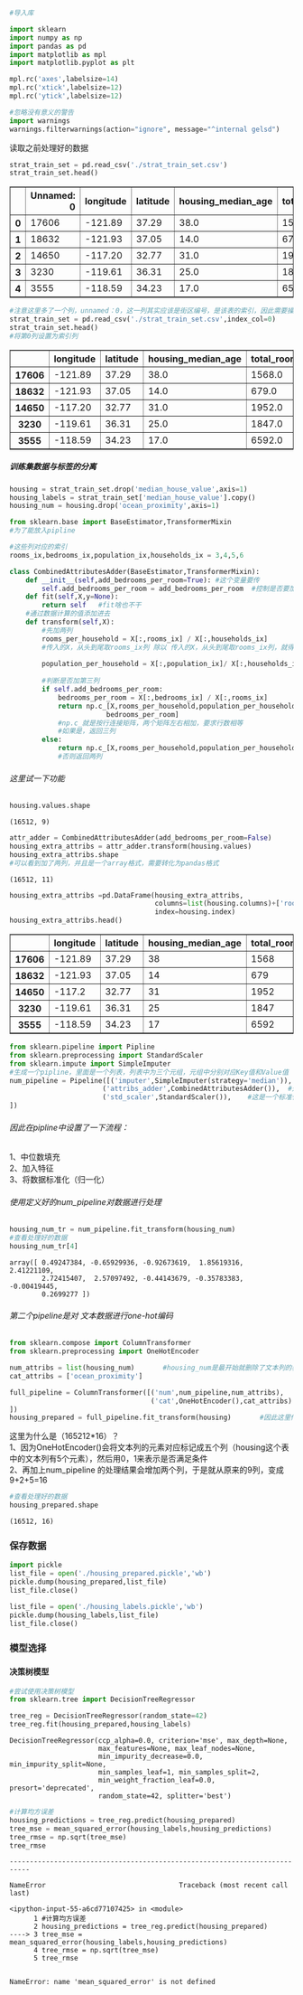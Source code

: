 ```python
#导入库

import sklearn
import numpy as np
import pandas as pd
import matplotlib as mpl
import matplotlib.pyplot as plt

mpl.rc('axes',labelsize=14)
mpl.rc('xtick',labelsize=12)
mpl.rc('ytick',labelsize=12)

#忽略没有意义的警告
import warnings
warnings.filterwarnings(action="ignore", message="^internal gelsd")
```

读取之前处理好的数据


```python
strat_train_set = pd.read_csv('./strat_train_set.csv')
strat_train_set.head()
```




<div>
<style scoped>
    .dataframe tbody tr th:only-of-type {
        vertical-align: middle;
    }

    .dataframe tbody tr th {
        vertical-align: top;
    }

    .dataframe thead th {
        text-align: right;
    }
</style>
<table border="1" class="dataframe">
  <thead>
    <tr style="text-align: right;">
      <th></th>
      <th>Unnamed: 0</th>
      <th>longitude</th>
      <th>latitude</th>
      <th>housing_median_age</th>
      <th>total_rooms</th>
      <th>total_bedrooms</th>
      <th>population</th>
      <th>households</th>
      <th>median_income</th>
      <th>median_house_value</th>
      <th>ocean_proximity</th>
    </tr>
  </thead>
  <tbody>
    <tr>
      <th>0</th>
      <td>17606</td>
      <td>-121.89</td>
      <td>37.29</td>
      <td>38.0</td>
      <td>1568.0</td>
      <td>351.0</td>
      <td>710.0</td>
      <td>339.0</td>
      <td>2.7042</td>
      <td>286600.0</td>
      <td>&lt;1H OCEAN</td>
    </tr>
    <tr>
      <th>1</th>
      <td>18632</td>
      <td>-121.93</td>
      <td>37.05</td>
      <td>14.0</td>
      <td>679.0</td>
      <td>108.0</td>
      <td>306.0</td>
      <td>113.0</td>
      <td>6.4214</td>
      <td>340600.0</td>
      <td>&lt;1H OCEAN</td>
    </tr>
    <tr>
      <th>2</th>
      <td>14650</td>
      <td>-117.20</td>
      <td>32.77</td>
      <td>31.0</td>
      <td>1952.0</td>
      <td>471.0</td>
      <td>936.0</td>
      <td>462.0</td>
      <td>2.8621</td>
      <td>196900.0</td>
      <td>NEAR OCEAN</td>
    </tr>
    <tr>
      <th>3</th>
      <td>3230</td>
      <td>-119.61</td>
      <td>36.31</td>
      <td>25.0</td>
      <td>1847.0</td>
      <td>371.0</td>
      <td>1460.0</td>
      <td>353.0</td>
      <td>1.8839</td>
      <td>46300.0</td>
      <td>INLAND</td>
    </tr>
    <tr>
      <th>4</th>
      <td>3555</td>
      <td>-118.59</td>
      <td>34.23</td>
      <td>17.0</td>
      <td>6592.0</td>
      <td>1525.0</td>
      <td>4459.0</td>
      <td>1463.0</td>
      <td>3.0347</td>
      <td>254500.0</td>
      <td>&lt;1H OCEAN</td>
    </tr>
  </tbody>
</table>
</div>




```python
#注意这里多了一个列，unnamed：0，这一列其实应该是街区编号，是该表的索引，因此需要操作一下
strat_train_set = pd.read_csv('./strat_train_set.csv',index_col=0)
strat_train_set.head()
#将第0列设置为索引列
```




<div>
<style scoped>
    .dataframe tbody tr th:only-of-type {
        vertical-align: middle;
    }

    .dataframe tbody tr th {
        vertical-align: top;
    }

    .dataframe thead th {
        text-align: right;
    }
</style>
<table border="1" class="dataframe">
  <thead>
    <tr style="text-align: right;">
      <th></th>
      <th>longitude</th>
      <th>latitude</th>
      <th>housing_median_age</th>
      <th>total_rooms</th>
      <th>total_bedrooms</th>
      <th>population</th>
      <th>households</th>
      <th>median_income</th>
      <th>median_house_value</th>
      <th>ocean_proximity</th>
    </tr>
  </thead>
  <tbody>
    <tr>
      <th>17606</th>
      <td>-121.89</td>
      <td>37.29</td>
      <td>38.0</td>
      <td>1568.0</td>
      <td>351.0</td>
      <td>710.0</td>
      <td>339.0</td>
      <td>2.7042</td>
      <td>286600.0</td>
      <td>&lt;1H OCEAN</td>
    </tr>
    <tr>
      <th>18632</th>
      <td>-121.93</td>
      <td>37.05</td>
      <td>14.0</td>
      <td>679.0</td>
      <td>108.0</td>
      <td>306.0</td>
      <td>113.0</td>
      <td>6.4214</td>
      <td>340600.0</td>
      <td>&lt;1H OCEAN</td>
    </tr>
    <tr>
      <th>14650</th>
      <td>-117.20</td>
      <td>32.77</td>
      <td>31.0</td>
      <td>1952.0</td>
      <td>471.0</td>
      <td>936.0</td>
      <td>462.0</td>
      <td>2.8621</td>
      <td>196900.0</td>
      <td>NEAR OCEAN</td>
    </tr>
    <tr>
      <th>3230</th>
      <td>-119.61</td>
      <td>36.31</td>
      <td>25.0</td>
      <td>1847.0</td>
      <td>371.0</td>
      <td>1460.0</td>
      <td>353.0</td>
      <td>1.8839</td>
      <td>46300.0</td>
      <td>INLAND</td>
    </tr>
    <tr>
      <th>3555</th>
      <td>-118.59</td>
      <td>34.23</td>
      <td>17.0</td>
      <td>6592.0</td>
      <td>1525.0</td>
      <td>4459.0</td>
      <td>1463.0</td>
      <td>3.0347</td>
      <td>254500.0</td>
      <td>&lt;1H OCEAN</td>
    </tr>
  </tbody>
</table>
</div>



#####  训练集数据与标签的分离


```python
housing = strat_train_set.drop('median_house_value',axis=1)
housing_labels = strat_train_set['median_house_value'].copy()
housing_num = housing.drop('ocean_proximity',axis=1) 
```


```python
from sklearn.base import BaseEstimator,TransformerMixin
#为了能放入pipline

#这些列对应的索引
rooms_ix,bedrooms_ix,population_ix,households_ix = 3,4,5,6

class CombinedAttributesAdder(BaseEstimator,TransformerMixin):
    def __init__(self,add_bedrooms_per_room=True): #这个变量要传
        self.add_bedrooms_per_room = add_bedrooms_per_room  #控制是否要加入bedrooms_per_room这个变量
    def fit(self,X,y=None):
        return self   #fit啥也不干 
    #通过数据计算的值添加进去
    def transform(self,X):
        #先加两列
        rooms_per_household = X[:,rooms_ix] / X[:,households_ix]
        #传入的X，从头到尾取rooms_ix列 除以 传入的X，从头到尾取rooms_ix列，就得到rooms_per_household这一类
       
        population_per_household = X[:,population_ix]/ X[:,households_ix]
        
        #判断是否加第三列
        if self.add_bedrooms_per_room:
            bedrooms_per_room = X[:,bedrooms_ix] / X[:,rooms_ix]
            return np.c_[X,rooms_per_household,population_per_household,
                        bedrooms_per_room]
            #np.c_就是按行连接矩阵，两个矩阵左右相加，要求行数相等
            #如果是，返回三列
        else:
            return np.c_[X,rooms_per_household,population_per_household]
            #否则返回两列
```

###### 这里试一下功能


```python
housing.values.shape
```




    (16512, 9)




```python
attr_adder = CombinedAttributesAdder(add_bedrooms_per_room=False)
housing_extra_attribs = attr_adder.transform(housing.values)
housing_extra_attribs.shape
#可以看到加了两列，并且是一个array格式，需要转化为pandas格式
```




    (16512, 11)




```python
housing_extra_attribs =pd.DataFrame(housing_extra_attribs,
                                    columns=list(housing.columns)+['rooms_per_household','population_per_household'],
                                    index=housing.index)
housing_extra_attribs.head()
```




<div>
<style scoped>
    .dataframe tbody tr th:only-of-type {
        vertical-align: middle;
    }

    .dataframe tbody tr th {
        vertical-align: top;
    }

    .dataframe thead th {
        text-align: right;
    }
</style>
<table border="1" class="dataframe">
  <thead>
    <tr style="text-align: right;">
      <th></th>
      <th>longitude</th>
      <th>latitude</th>
      <th>housing_median_age</th>
      <th>total_rooms</th>
      <th>total_bedrooms</th>
      <th>population</th>
      <th>households</th>
      <th>median_income</th>
      <th>ocean_proximity</th>
      <th>rooms_per_household</th>
      <th>population_per_household</th>
    </tr>
  </thead>
  <tbody>
    <tr>
      <th>17606</th>
      <td>-121.89</td>
      <td>37.29</td>
      <td>38</td>
      <td>1568</td>
      <td>351</td>
      <td>710</td>
      <td>339</td>
      <td>2.7042</td>
      <td>&lt;1H OCEAN</td>
      <td>4.62537</td>
      <td>2.0944</td>
    </tr>
    <tr>
      <th>18632</th>
      <td>-121.93</td>
      <td>37.05</td>
      <td>14</td>
      <td>679</td>
      <td>108</td>
      <td>306</td>
      <td>113</td>
      <td>6.4214</td>
      <td>&lt;1H OCEAN</td>
      <td>6.00885</td>
      <td>2.70796</td>
    </tr>
    <tr>
      <th>14650</th>
      <td>-117.2</td>
      <td>32.77</td>
      <td>31</td>
      <td>1952</td>
      <td>471</td>
      <td>936</td>
      <td>462</td>
      <td>2.8621</td>
      <td>NEAR OCEAN</td>
      <td>4.22511</td>
      <td>2.02597</td>
    </tr>
    <tr>
      <th>3230</th>
      <td>-119.61</td>
      <td>36.31</td>
      <td>25</td>
      <td>1847</td>
      <td>371</td>
      <td>1460</td>
      <td>353</td>
      <td>1.8839</td>
      <td>INLAND</td>
      <td>5.23229</td>
      <td>4.13598</td>
    </tr>
    <tr>
      <th>3555</th>
      <td>-118.59</td>
      <td>34.23</td>
      <td>17</td>
      <td>6592</td>
      <td>1525</td>
      <td>4459</td>
      <td>1463</td>
      <td>3.0347</td>
      <td>&lt;1H OCEAN</td>
      <td>4.50581</td>
      <td>3.04785</td>
    </tr>
  </tbody>
</table>
</div>




```python
from sklearn.pipeline import Pipline
from sklearn.preprocessing import StandardScaler
from sklearn.impute import SimpleImputer
#生成一个pipline，里面是一个列表，列表中为三个元组，元组中分别对应Key值和Value值
num_pipeline = Pipeline([('imputer',SimpleImputer(strategy='median')), #上一节提到的中位数填充
                       ('attribs_adder',CombinedAttributesAdder()),  #这一节上边定义的类
                       ('std_scaler',StandardScaler()),    #这是一个标准化
])
```

###### 因此在pipline中设置了一下流程：
1、中位数填充  
2、加入特征  
3、将数据标准化（归一化）

###### 使用定义好的num_pipeline对数据进行处理


```python
housing_num_tr = num_pipeline.fit_transform(housing_num)  
#查看处理好的数据
housing_num_tr[4]
```




    array([ 0.49247384, -0.65929936, -0.92673619,  1.85619316,  2.41221109,
            2.72415407,  2.57097492, -0.44143679, -0.35783383, -0.00419445,
            0.2699277 ])



###### 第二个pipeline是对 文本数据进行one-hot编码


```python
from sklearn.compose import ColumnTransformer
from sklearn.preprocessing import OneHotEncoder

num_attribs = list(housing_num)       #housing_num是最开始就删除了文本列的表，将它的列名取出来，作为索引
cat_attribs = ['ocean_proximity']

full_pipeline = ColumnTransformer([('num',num_pipeline,num_attribs),     #num_attribs是作为索引名，无参数，只有列名
                                   ('cat',OneHotEncoder(),cat_attribs)   #cat_attribs一样，是作为一个索引名，没有参数，只有列名
])
housing_prepared = full_pipeline.fit_transform(housing)       #因此这里传入的参数是一个完整的housing表
```

这里为什么是（165212*16）？  
1、因为OneHotEncoder()会将文本列的元素对应标记成五个列（housing这个表中的文本列有5个元素），然后用0，1来表示是否满足条件  
2、再加上num_pipeline 的处理结果会增加两个列，于是就从原来的9列，变成9+2+5=16


```python
#查看处理好的数据
housing_prepared.shape
```




    (16512, 16)



### 保存数据


```python
import pickle
list_file = open('./housing_prepared.pickle','wb')
pickle.dump(housing_prepared,list_file)
list_file.close()
```


```python
list_file = open('./housing_labels.pickle','wb')
pickle.dump(housing_labels,list_file)
list_file.close()
```

### 模型选择

####  决策树模型


```python
#尝试使用决策树模型
from sklearn.tree import DecisionTreeRegressor

tree_reg = DecisionTreeRegressor(random_state=42)    
tree_reg.fit(housing_prepared,housing_labels)
```




    DecisionTreeRegressor(ccp_alpha=0.0, criterion='mse', max_depth=None,
                          max_features=None, max_leaf_nodes=None,
                          min_impurity_decrease=0.0, min_impurity_split=None,
                          min_samples_leaf=1, min_samples_split=2,
                          min_weight_fraction_leaf=0.0, presort='deprecated',
                          random_state=42, splitter='best')




```python
#计算均方误差
housing_predictions = tree_reg.predict(housing_prepared)
tree_mse = mean_squared_error(housing_labels,housing_predictions)
tree_rmse = np.sqrt(tree_mse)
tree_rmse
```


    ---------------------------------------------------------------------------

    NameError                                 Traceback (most recent call last)

    <ipython-input-55-a6cd77107425> in <module>
          1 #计算均方误差
          2 housing_predictions = tree_reg.predict(housing_prepared)
    ----> 3 tree_mse = mean_squared_error(housing_labels,housing_predictions)
          4 tree_rmse = np.sqrt(tree_mse)
          5 tree_rmse
    

    NameError: name 'mean_squared_error' is not defined



```python

```


```python

```


```python

```


```python

```


```python

```


```python

```


```python

```


```python

```


```python

```


```python

```


```python

```


```python

```


```python

```


```python

```


```python

```


```python

```


```python

```


```python

```


```python

```
